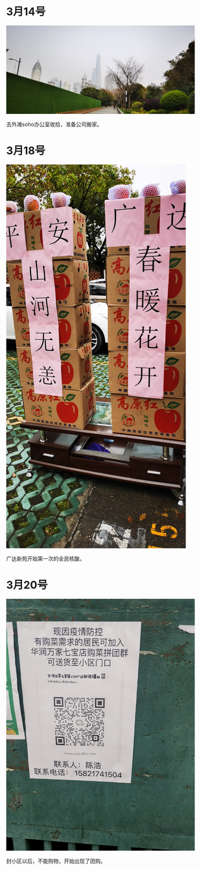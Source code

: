 
# 3月14号

![IMG_20220314_131036.jpg](/pics/2022/IMG_20220314_131036.jpg)


去外滩soho办公室收拾，准备公司搬家。


# 3月18号

![IMG_20220318_094406.jpg](/pics/2022/IMG_20220318_094406.jpg)

广达新苑开始第一次的全民核酸。

# 3月20号

![IMG_20220320_090355.jpg](/pics/2022/IMG_20220320_090355.jpg)


封小区以后，不能购物，开始出现了团购。


